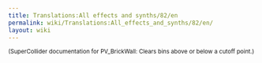 ```yaml
---
title: Translations:All effects and synths/82/en
permalink: wiki/Translations:All_effects_and_synths/82/en/
layout: wiki
---
```


<small>(SuperCollider documentation for PV\_BrickWall: Clears bins above
or below a cutoff point.)</small>
